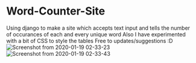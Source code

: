 # Word-Counter-Site
Using django to make a site which accepts text input and tells the number of occurances of each and every unique word
Also I have experimented with a bit of CSS to style the tables
Free to updates/suggestions :D
![Screenshot from 2020-01-19 02-33-23](https://user-images.githubusercontent.com/54315149/72670524-2b8ca680-3a64-11ea-9cb3-737d4d759fe4.png)
![Screenshot from 2020-01-19 02-33-43](https://user-images.githubusercontent.com/54315149/72670525-2def0080-3a64-11ea-8d5b-01c59df08abe.png)
